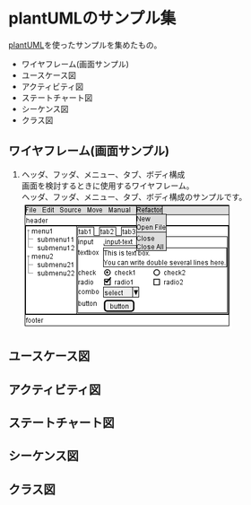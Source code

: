 # plantUMLのサンプル集
[plantUML](http://plantuml.com/)を使ったサンプルを集めたもの。
* ワイヤフレーム(画面サンプル)
* ユースケース図
* アクティビティ図
* ステートチャート図
* シーケンス図
* クラス図

## ワイヤフレーム(画面サンプル)
1. ヘッダ、フッダ、メニュー、タブ、ボディ構成  
   画面を検討するときに使用するワイヤフレーム。  
   ヘッダ、フッダ、メニュー、タブ、ボディ構成のサンプルです。  
   ![wireframe10010](https://github.com/keita69/plantUML/blob/master/img/wireframe-hfmtb.png)

## ユースケース図

## アクティビティ図

## ステートチャート図

## シーケンス図

## クラス図

